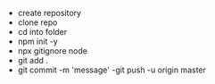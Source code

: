 - create repository
- clone repo
- cd into folder
- npm init -y
- npx gitignore node
- git add .
- git commit -m 'message'
-git push -u origin master
